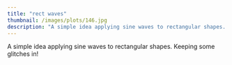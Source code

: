 ```yaml
---
title: "rect waves"
thumbnail: /images/plots/146.jpg
description: "A simple idea applying sine waves to rectangular shapes. Keeping some glitches in!"
---
```


A simple idea applying sine waves to rectangular shapes. Keeping some glitches in!